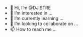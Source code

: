 - 👋 Hi, I’m @DJISTRE
- 👀 I’m interested in ...
- 🌱 I’m currently learning ...
- 💞️ I’m looking to collaborate on ...
- 📫 How to reach me ...

<!---
DJISTRE/DJISTRE is a ✨ special ✨ repository because its `README.md` (this file) appears on your GitHub profile.
You can click the Preview link to take a look at your changes.
--->
